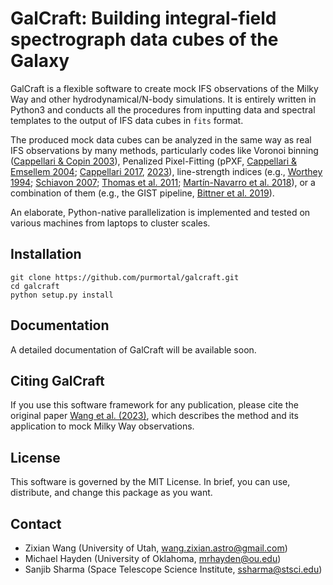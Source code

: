 
# GalCraft: Building integral-field spectrograph data cubes of the Galaxy


GalCraft is a flexible software to create mock IFS observations of the Milky Way and other hydrodynamical/N-body simulations. It is entirely written in Python3 and conducts all the procedures from inputting data and spectral templates to the output of IFS data cubes in `fits` format. 

The produced mock data cubes can be analyzed in the same way as real IFS observations by many methods, particularly codes like Voronoi binning ([Cappellari & Copin 2003](https://ui.adsabs.harvard.edu/abs/2003MNRAS.342..345C/abstract)), Penalized Pixel-Fitting (pPXF, [Cappellari & Emsellem 2004](https://ui.adsabs.harvard.edu/abs/2004PASP..116..138C/abstract); [Cappellari 2017](https://ui.adsabs.harvard.edu/abs/2017MNRAS.466..798C/abstract), [2023](https://ui.adsabs.harvard.edu/abs/2023MNRAS.526.3273C/abstract)), line-strength indices (e.g., [Worthey 1994](https://ui.adsabs.harvard.edu/abs/1994ApJS...95..107W/abstract); [Schiavon 2007](https://ui.adsabs.harvard.edu/abs/2007ApJS..171..146S/abstract); [Thomas et al. 2011](https://ui.adsabs.harvard.edu/abs/2011MNRAS.412.2183T/abstract); [Martín-Navarro et al. 2018](https://ui.adsabs.harvard.edu/abs/2018MNRAS.475.3700M/abstract)), or a combination of them (e.g., the GIST pipeline, [Bittner et al. 2019](https://ui.adsabs.harvard.edu/abs/2019A%26A...628A.117B/abstract)).

An elaborate, Python-native parallelization is implemented and tested on various machines from laptops to cluster scales. 

[//]: # (***The source code of GalCraft will be publicly available when the [original paper]&#40;https://ui.adsabs.harvard.edu/abs/2023arXiv231018258W/abstract&#41; gets accepted. But the current version of codes can be shared with reasonable requests***)



## Installation

[//]: # ()
[//]: # (### Using pip)

[//]: # (```)

[//]: # (pip install pymcfost)

[//]: # (```)

[//]: # ()
[//]: # (### From the git repo)

```
git clone https://github.com/purmortal/galcraft.git
cd galcraft
python setup.py install
```



## Documentation
A detailed documentation of GalCraft will be available soon.




## Citing GalCraft
If you use this software framework for any publication, please cite the original paper [Wang et al. (2023)](https://ui.adsabs.harvard.edu/abs/2023arXiv231018258W/abstract), which describes the method and its application to mock Milky Way observations.




## License
This software is governed by the MIT License. In brief, you can use, distribute, and change this package as you want.


## Contact 
- Zixian Wang (University of Utah, wang.zixian.astro@gmail.com)
- Michael Hayden (University of Oklahoma, mrhayden@ou.edu)
- Sanjib Sharma (Space Telescope Science Institute, ssharma@stsci.edu)
